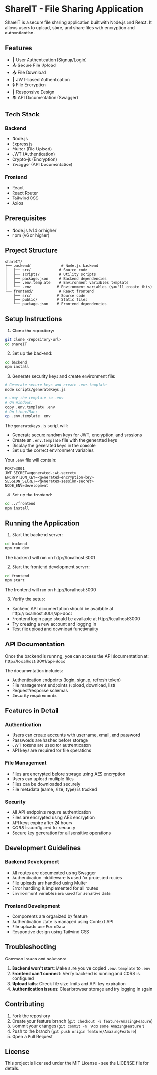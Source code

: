 # ShareIT - File Sharing Application

ShareIT is a secure file sharing application built with Node.js and React. It allows users to upload, store, and share files with encryption and authentication.

## Features

- 🔐 User Authentication (Signup/Login)
- 📤 Secure File Upload
- 📥 File Download
- 🔑 JWT-based Authentication
- 🔒 File Encryption
- 📱 Responsive Design
- 📚 API Documentation (Swagger)

## Tech Stack

### Backend
- Node.js
- Express.js
- Multer (File Upload)
- JWT (Authentication)
- Crypto-js (Encryption)
- Swagger (API Documentation)

### Frontend
- React
- React Router
- Tailwind CSS
- Axios

## Prerequisites

- Node.js (v14 or higher)
- npm (v6 or higher)

## Project Structure

```
shareIT/
├── backend/              # Node.js backend
│   ├── src/             # Source code
│   ├── scripts/         # Utility scripts
│   ├── package.json     # Backend dependencies
│   ├── .env.template    # Environment variables template
│   └── .env            # Environment variables (you'll create this)
└── frontend/            # React frontend
    ├── src/            # Source code
    ├── public/         # Static files
    └── package.json    # Frontend dependencies
```

## Setup Instructions

1. Clone the repository:
```bash
git clone <repository-url>
cd shareIT
```

2. Set up the backend:
```bash
cd backend
npm install
```

3. Generate security keys and create environment file:
```bash
# Generate secure keys and create .env.template
node scripts/generateKeys.js

# Copy the template to .env
# On Windows:
copy .env.template .env
# On Linux/Mac:
cp .env.template .env
```

The `generateKeys.js` script will:
- Generate secure random keys for JWT, encryption, and sessions
- Create an `.env.template` file with the generated keys
- Display the generated keys in the console
- Set up the correct environment variables

Your `.env` file will contain:
```env
PORT=3001
JWT_SECRET=<generated-jwt-secret>
ENCRYPTION_KEY=<generated-encryption-key>
SESSION_SECRET=<generated-session-secret>
NODE_ENV=development
```

4. Set up the frontend:
```bash
cd ../frontend
npm install
```

## Running the Application

1. Start the backend server:
```bash
cd backend
npm run dev
```
The backend will run on http://localhost:3001

2. Start the frontend development server:
```bash
cd frontend
npm start
```
The frontend will run on http://localhost:3000

3. Verify the setup:
- Backend API documentation should be available at http://localhost:3001/api-docs
- Frontend login page should be available at http://localhost:3000
- Try creating a new account and logging in
- Test file upload and download functionality

## API Documentation

Once the backend is running, you can access the API documentation at:
http://localhost:3001/api-docs

The documentation includes:
- Authentication endpoints (login, signup, refresh token)
- File management endpoints (upload, download, list)
- Request/response schemas
- Security requirements

## Features in Detail

### Authentication
- Users can create accounts with username, email, and password
- Passwords are hashed before storage
- JWT tokens are used for authentication
- API keys are required for file operations

### File Management
- Files are encrypted before storage using AES encryption
- Users can upload multiple files
- Files can be downloaded securely
- File metadata (name, size, type) is tracked

### Security
- All API endpoints require authentication
- Files are encrypted using AES encryption
- API keys expire after 24 hours
- CORS is configured for security
- Secure key generation for all sensitive operations

## Development Guidelines

### Backend Development
- All routes are documented using Swagger
- Authentication middleware is used for protected routes
- File uploads are handled using Multer
- Error handling is implemented for all routes
- Environment variables are used for sensitive data

### Frontend Development
- Components are organized by feature
- Authentication state is managed using Context API
- File uploads use FormData
- Responsive design using Tailwind CSS

## Troubleshooting

Common issues and solutions:
1. **Backend won't start**: Make sure you've copied `.env.template` to `.env`
2. **Frontend can't connect**: Verify backend is running and CORS is configured
3. **Upload fails**: Check file size limits and API key expiration
4. **Authentication issues**: Clear browser storage and try logging in again

## Contributing

1. Fork the repository
2. Create your feature branch (`git checkout -b feature/AmazingFeature`)
3. Commit your changes (`git commit -m 'Add some AmazingFeature'`)
4. Push to the branch (`git push origin feature/AmazingFeature`)
5. Open a Pull Request

## License

This project is licensed under the MIT License - see the LICENSE file for details. 